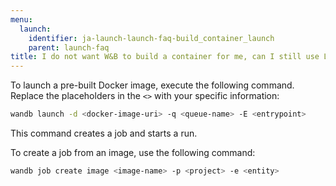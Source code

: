 ```yaml
---
menu:
  launch:
    identifier: ja-launch-launch-faq-build_container_launch
    parent: launch-faq
title: I do not want W&B to build a container for me, can I still use Launch?
---
```


To launch a pre-built Docker image, execute the following command. Replace the placeholders in the `<>` with your specific information:

```bash
wandb launch -d <docker-image-uri> -q <queue-name> -E <entrypoint>
```

This command creates a job and starts a run.

To create a job from an image, use the following command:

```bash
wandb job create image <image-name> -p <project> -e <entity>
```